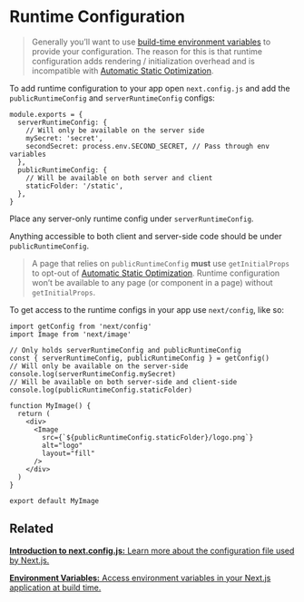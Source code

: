 # Runtime Configuration

> Generally you’ll want to use [build-time environment variables](/docs/basic-features/environment-variables.md) to provide your configuration. The reason for this is that runtime configuration adds rendering / initialization overhead and is incompatible with [Automatic Static Optimization](/docs/advanced-features/automatic-static-optimization.md).

To add runtime configuration to your app open `next.config.js` and add the `publicRuntimeConfig` and `serverRuntimeConfig` configs:

    module.exports = {
      serverRuntimeConfig: {
        // Will only be available on the server side
        mySecret: 'secret',
        secondSecret: process.env.SECOND_SECRET, // Pass through env variables
      },
      publicRuntimeConfig: {
        // Will be available on both server and client
        staticFolder: '/static',
      },
    }

Place any server-only runtime config under `serverRuntimeConfig`.

Anything accessible to both client and server-side code should be under `publicRuntimeConfig`.

> A page that relies on `publicRuntimeConfig` **must** use `getInitialProps` to opt-out of [Automatic Static Optimization](/docs/advanced-features/automatic-static-optimization.md). Runtime configuration won’t be available to any page (or component in a page) without `getInitialProps`.

To get access to the runtime configs in your app use `next/config`, like so:

    import getConfig from 'next/config'
    import Image from 'next/image'

    // Only holds serverRuntimeConfig and publicRuntimeConfig
    const { serverRuntimeConfig, publicRuntimeConfig } = getConfig()
    // Will only be available on the server-side
    console.log(serverRuntimeConfig.mySecret)
    // Will be available on both server-side and client-side
    console.log(publicRuntimeConfig.staticFolder)

    function MyImage() {
      return (
        <div>
          <Image
            src={`${publicRuntimeConfig.staticFolder}/logo.png`}
            alt="logo"
            layout="fill"
          />
        </div>
      )
    }

    export default MyImage

## Related

[**Introduction to next.config.js:** <span class="small">Learn more about the configuration file used by Next.js.</span>](/docs/api-reference/next.config.js/introduction.md)

[**Environment Variables:** <span class="small">Access environment variables in your Next.js application at build time.</span>](/docs/api-reference/next.config.js/environment-variables.md)
